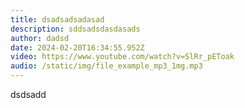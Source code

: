 ```yaml
---
title: dsadsadsadasad
description: sddsadsdasdasads
author: dadsd
date: 2024-02-20T16:34:55.952Z
video: https://www.youtube.com/watch?v=SlRr_pEToak
audio: /static/img/file_example_mp3_1mg.mp3
---
```

d﻿sdsadd